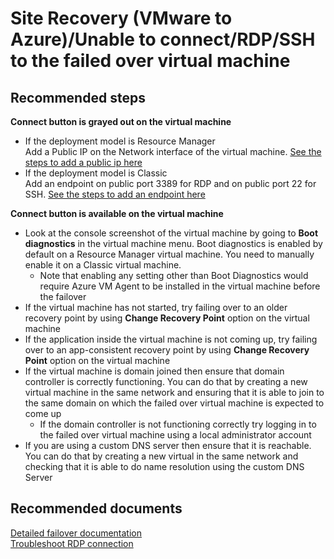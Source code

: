 <properties
	pageTitle="Site Recovery (VMware to Azure)/Failover: Unplanned failover"
	description="Site Recovery (VMware to Azure)/Failover: Unplanned failover"
	service="microsoft.recoveryservices"
	resource="vaults"
	authors="prateek9us"
	displayOrder=""
	selfHelpType="generic"
	supportTopicIds="32536465"
	resourceTags=""
	productPesIds="16370"
	cloudEnvironments="MoonCake, Fairfax"
	articleId="ea71eda1-8ece-4c47-958f-3c9de25c8200"
/>

# Site Recovery (VMware to Azure)/Unable to connect/RDP/SSH to the failed over virtual machine

## **Recommended steps**

**Connect button is grayed out on the virtual machine** 
- If the deployment model is Resource Manager <br/>
Add a Public IP on the Network interface of the virtual machine. [See the steps to add a public ip here](https://docs.azure.cn/site-recovery/site-recovery-monitoring-and-troubleshooting#adding-a-public-ip-on-a-resource-manager-virtual-machine)<br/>
- If the deployment model is Classic <br/>
Add an endpoint on public port 3389 for RDP and on public port 22 for SSH. [See the steps to add an endpoint here](https://docs.azure.cn/virtual-machines/windows/classic/setup-endpoints)<br/>

**Connect button is available on the virtual machine**
- Look at the console screenshot of the virtual machine by going to **Boot diagnostics** in the virtual machine menu.  Boot diagnostics is enabled by default on a Resource Manager virtual machine. You need to manually enable it on a Classic virtual machine. <br/>
	- Note that enabling any setting other than Boot Diagnostics would require Azure VM Agent to be installed in the virtual machine before the failover<br/>
- If the virtual machine has not started, try failing over to an older recovery point by using **Change Recovery Point** option on the virtual machine<br/>
- If the application inside the virtual machine is not coming up, try failing over to an app-consistent recovery point by using **Change Recovery Point** option on the virtual machine<br/>
- If the virtual machine is domain joined then ensure that domain controller is correctly functioning. You can do that by creating a new virtual machine in the same network and ensuring that it is able to join to the same domain on which the failed over virtual machine is expected to come up<br/>
	- If the domain controller is not functioning correctly try logging in to the failed over virtual machine using a local administrator account<br/>
- If you are using a custom DNS server then ensure that it is reachable. You can do that by creating a new virtual in the same network and checking that it is able to do name resolution using the custom DNS Server<br/>

## **Recommended documents**

[Detailed failover documentation](https://docs.azure.cn/site-recovery/site-recovery-failover)<br/>
[Troubleshoot RDP connection](https://docs.azure.cn/virtual-machines/windows/troubleshoot-rdp-connection)<br/>
